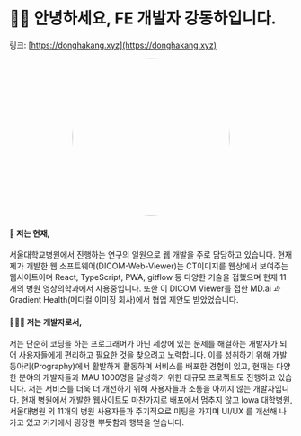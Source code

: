 # 👋🏻 안녕하세요, FE 개발자 강동하입니다.

링크: [https://donghakang.xyz](https://donghakang.xyz)

<p align="center"><img src="https://user-images.githubusercontent.com/50029346/183016568-00eb9a6a-6c27-4fb8-a867-dc71f011aaf5.png" width="280px" height="280px" style="border-radius: 50%"/></p>

#### 🎉 저는 현재,

서울대학교병원에서 진행하는 연구의 일원으로 웹 개발을 주로 담당하고 있습니다. 현재 제가 개발한 웹 소프트웨어(DICOM-Web-Viewer)는 CT이미지를 웹상에서 보여주는 웹사이트이며 React, TypeScript, PWA, gitflow 등 다양한 기술을 접했으며 현재 11개의 병원 영상의학과에서 사용중입니다. 또한 이 DICOM Viewer를 접한 MD.ai 과 Gradient Health(메디컬 이미징 회사)에서 협업 제안도 받았었습니다.

#### 👨🏻‍💻 저는 개발자로서,

저는 단순히 코딩을 하는 프로그래머가 아닌 세상에 있는 문제를 해결하는 개발자가 되어 사용자들에게 편리하고 필요한 것을 찾으려고 노력합니다. 이를 성취하기 위해 개발 동아리(Prography)에서 활발하게 활동하며 서비스를 배포한 경험이 있고, 현재는 다양한 분야의 개발자들과 MAU 1000명을 달성하기 위한 대규모 프로젝트도 진행하고 있습니다.
저는 서비스를 더욱 더 개선하기 위해 사용자들과 소통을 아끼지 않는 개발자입니다. 현재 병원에서 개발한 웹사이트도 마찬가지로 배포에서 멈추지 않고 Iowa 대학병원, 서울대병원 외 11개의 병원 사용자들과 주기적으로 미팅을 가지며 UI/UX 를 개선해 나가고 있고 거기에서 굉장한 뿌듯함과 행복을 얻습니다.
